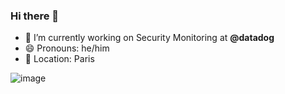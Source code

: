### Hi there 👋

- 🔭 I’m currently working on Security Monitoring at **@datadog**
- 😄 Pronouns: he/him
- 📌 Location: Paris

![image](https://giffiles.alphacoders.com/209/209343.gif)
